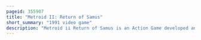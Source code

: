 ```yaml
---
pageid: 355907
title: "Metroid II: Return of Samus"
short_summary: "1991 video game"
description: "Metroid ii Return of Samus is an Action Game developed and published by Nintendo for the Game Boy. The first metroid Game for a handheld Game Console was released in november 1991 in north America and in 1992 in Japan and Europe. The Game follows bounty hunter Samus Aran on her Mission to eradicate Metroids from their Home Planet Sr388 before the Space Pirates can obtain them. To progress Players must find and exterminate the Metroids."
---
```


